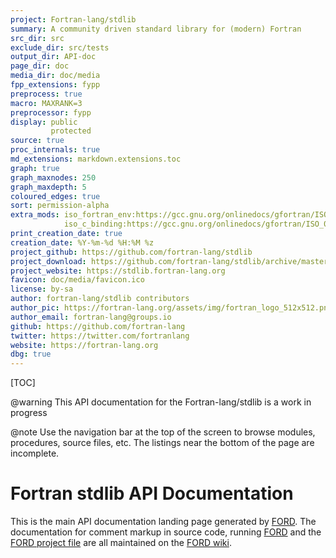 ```yaml
---
project: Fortran-lang/stdlib
summary: A community driven standard library for (modern) Fortran
src_dir: src
exclude_dir: src/tests
output_dir: API-doc
page_dir: doc
media_dir: doc/media
fpp_extensions: fypp
preprocess: true
macro: MAXRANK=3
preprocessor: fypp
display: public
         protected
source: true
proc_internals: true
md_extensions: markdown.extensions.toc
graph: true
graph_maxnodes: 250
graph_maxdepth: 5
coloured_edges: true
sort: permission-alpha
extra_mods: iso_fortran_env:https://gcc.gnu.org/onlinedocs/gfortran/ISO_005fFORTRAN_005fENV.html
            iso_c_binding:https://gcc.gnu.org/onlinedocs/gfortran/ISO_005fC_005fBINDING.html#ISO_005fC_005fBINDING
print_creation_date: true
creation_date: %Y-%m-%d %H:%M %z
project_github: https://github.com/fortran-lang/stdlib
project_download: https://github.com/fortran-lang/stdlib/archive/master.zip
project_website: https://stdlib.fortran-lang.org
favicon: doc/media/favicon.ico
license: by-sa
author: fortran-lang/stdlib contributors
author_pic: https://fortran-lang.org/assets/img/fortran_logo_512x512.png
author_email: fortran-lang@groups.io
github: https://github.com/fortran-lang
twitter: https://twitter.com/fortranlang
website: https://fortran-lang.org
dbg: true
---
```


[TOC]

@warning This API documentation for the Fortran-lang/stdlib is a work in progress

@note
Use the navigation bar at the top of the screen to browse modules, procedures, source files, etc.
The listings near the bottom of the page are incomplete.

Fortran stdlib API Documentation
================================

This is the main API documentation landing page generated by [FORD].
The documentation for comment markup in source code, running [FORD] and the [FORD project file] are all maintained on the [FORD wiki].

[FORD]: https://github.com/Fortran-FOSS-Programmers/ford#readme
[FORD wiki]: https://github.com/Fortran-FOSS-Programmers/ford/wiki
[FORD project file]: https://github.com/fortran-lang/stdlib/blob/master/API-doc-FORD-file.md
